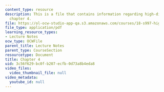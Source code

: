 ```yaml
---
content_type: resource
description: This is a file that contains information regarding high-dimensional statistics
  chapter 4.
file: https://ol-ocw-studio-app-qa.s3.amazonaws.com/courses/18-s997-high-dimensional-statistics-spring-2015/3c56f629bc0fb207ecfb0d73a8b4eda8_MIT18_S997S15_Chapter4.pdf
file_type: application/pdf
learning_resource_types:
- Lecture Notes
ocw_type: OCWFile
parent_title: Lecture Notes
parent_type: CourseSection
resourcetype: Document
title: Chapter 4
uid: 3c56f629-bc0f-b207-ecfb-0d73a8b4eda8
video_files:
  video_thumbnail_file: null
video_metadata:
  youtube_id: null
---
```


